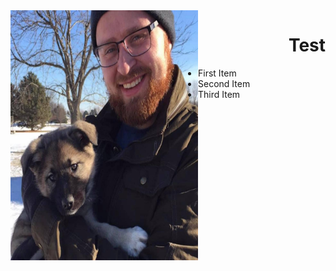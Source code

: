 <img align="left" width="300" height="400" src= "/docs/assets/Eowyn.jpg">
<h1 style="text-align: right;">Test</h1>
<ul>

<li>First Item</li>

<li>Second Item</li>

<li>Third Item</li>

</ul>    
